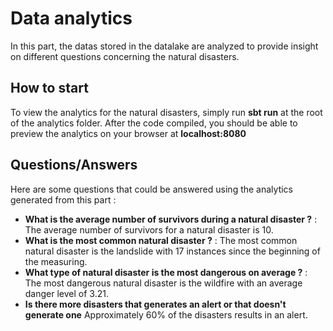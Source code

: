 # **Data analytics**

In this part, the datas stored in the datalake are analyzed to provide insight on different
questions concerning the natural disasters.

## **How to start**

To view the analytics for the natural disasters, simply run **sbt run** at the root of the analytics folder.
After the code compiled, you should be able to preview the analytics on your browser at **localhost:8080**

## **Questions/Answers**

Here are some questions that could be answered using the analytics generated from this part :
- **What is the average number of survivors during a natural disaster ?** : 
The average number of survivors for a natural disaster is 10.
- **What is the most common natural disaster ?** :
The most common natural disaster is the landslide with 17 instances since the beginning of the measuring.
- **What type of natural disaster is the most dangerous on average ?** :
The most dangerous natural disaster is the wildfire with an average danger level of 3.21.
- **Is there more disasters that generates an alert or that doesn't generate one**
Approximately 60% of the disasters results in an alert.